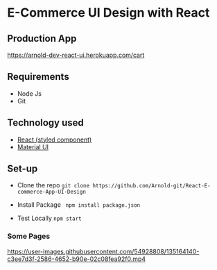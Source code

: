 # E-Commerce UI Design with React 

## Production App

https://arnold-dev-react-ui.herokuapp.com/cart

## Requirements

- Node Js
- Git
## Technology used
- [React (styled component)](https://reactjs.org/)
- [Material UI](https://mui.com/)


## Set-up

- Clone the repo
``` git clone https://github.com/Arnold-git/React-E-commerce-App-UI-Design ```

- Install Package
``` npm install package.json```

- Test Locally
``` npm start ```

### Some Pages

https://user-images.githubusercontent.com/54928808/135164140-c3ee7d3f-2586-4652-b90e-02c08fea92f0.mp4


